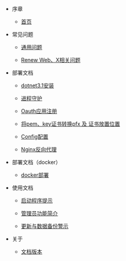 - 序章

    - [首页](README.md)

- 常见问题

   - [通用问题](Questions.md)

   - [Renew Web、X相关问题](Renew_Web-Questions.md)

- 部署文档

   - [dotnet3.1安装](dotnet-help-Home.md)
 
   - [进程守护](systemd-help-Home.md)

   - [Oauth应用注册](App-registrations-help-Home.md)

   - [将pem、key证书转换pfx 及 证书放置位置](pfx-help.md)

   - [Config配置](Config-help.md)
 
   - [Nginx反向代理](Nginx-help.md)

- 部署文档（docker）

   - [docker部署](docker-help.md)

- 使用文档

  - [启动程序提示](Startup-help.md)

  - [管理员功能简介](program-help.md)

  - [更新与数据备份警示](update_and_backup-help.md)

- 关于

  - [文档版本](About.md)
